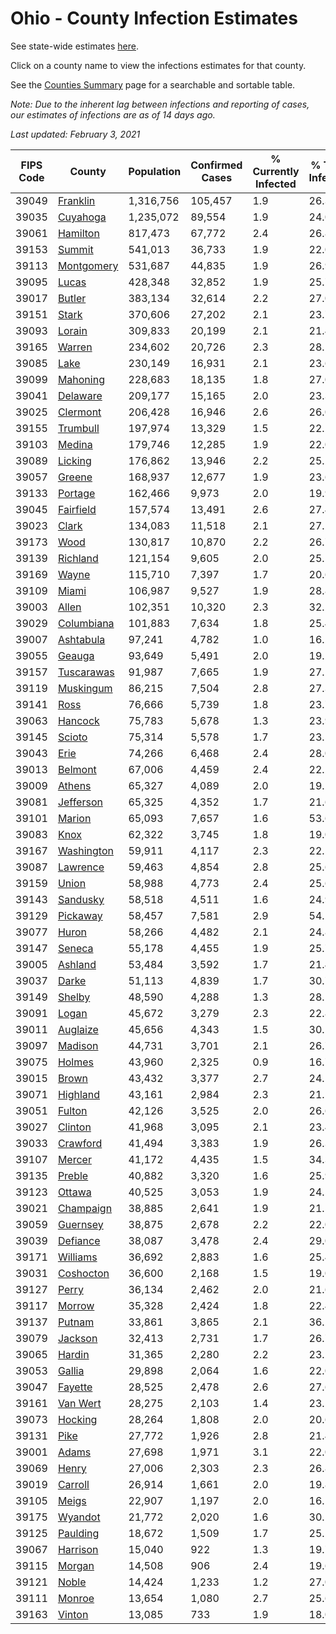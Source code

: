 # Ohio - County Infection Estimates

See state-wide estimates [here](/infections/us-oh).

Click on a county name to view the infections estimates for that county.

See the [Counties Summary](/infections/summary-counties) page for a searchable and sortable table.

*Note: Due to the inherent lag between infections and reporting of cases, our estimates of infections are as of 14 days ago.*

*Last updated: February 3, 2021*

|   FIPS Code |                   County |   Population |   Confirmed Cases |   % Currently Infected |   % Total Infected |
|-------------|--------------------------|--------------|-------------------|------------------------|--------------------|
|       39049 |     [Franklin](franklin) |    1,316,756 |           105,457 |                    1.9 |               26.3 |
|       39035 |     [Cuyahoga](cuyahoga) |    1,235,072 |            89,554 |                    1.9 |               24.0 |
|       39061 |     [Hamilton](hamilton) |      817,473 |            67,772 |                    2.4 |               26.8 |
|       39153 |         [Summit](summit) |      541,013 |            36,733 |                    1.9 |               22.0 |
|       39113 | [Montgomery](montgomery) |      531,687 |            44,835 |                    1.9 |               26.9 |
|       39095 |           [Lucas](lucas) |      428,348 |            32,852 |                    1.9 |               25.7 |
|       39017 |         [Butler](butler) |      383,134 |            32,614 |                    2.2 |               27.0 |
|       39151 |           [Stark](stark) |      370,606 |            27,202 |                    2.1 |               23.7 |
|       39093 |         [Lorain](lorain) |      309,833 |            20,199 |                    2.1 |               21.4 |
|       39165 |         [Warren](warren) |      234,602 |            20,726 |                    2.3 |               28.1 |
|       39085 |             [Lake](lake) |      230,149 |            16,931 |                    2.1 |               23.6 |
|       39099 |     [Mahoning](mahoning) |      228,683 |            18,135 |                    1.8 |               27.0 |
|       39041 |     [Delaware](delaware) |      209,177 |            15,165 |                    2.0 |               23.3 |
|       39025 |     [Clermont](clermont) |      206,428 |            16,946 |                    2.6 |               26.0 |
|       39155 |     [Trumbull](trumbull) |      197,974 |            13,329 |                    1.5 |               22.2 |
|       39103 |         [Medina](medina) |      179,746 |            12,285 |                    1.9 |               22.0 |
|       39089 |       [Licking](licking) |      176,862 |            13,946 |                    2.2 |               25.2 |
|       39057 |         [Greene](greene) |      168,937 |            12,677 |                    1.9 |               23.6 |
|       39133 |       [Portage](portage) |      162,466 |             9,973 |                    2.0 |               19.9 |
|       39045 |   [Fairfield](fairfield) |      157,574 |            13,491 |                    2.6 |               27.4 |
|       39023 |           [Clark](clark) |      134,083 |            11,518 |                    2.1 |               27.2 |
|       39173 |             [Wood](wood) |      130,817 |            10,870 |                    2.2 |               26.7 |
|       39139 |     [Richland](richland) |      121,154 |             9,605 |                    2.0 |               25.5 |
|       39169 |           [Wayne](wayne) |      115,710 |             7,397 |                    1.7 |               20.6 |
|       39109 |           [Miami](miami) |      106,987 |             9,527 |                    1.9 |               28.8 |
|       39003 |           [Allen](allen) |      102,351 |            10,320 |                    2.3 |               32.2 |
|       39029 | [Columbiana](columbiana) |      101,883 |             7,634 |                    1.8 |               25.4 |
|       39007 |   [Ashtabula](ashtabula) |       97,241 |             4,782 |                    1.0 |               16.2 |
|       39055 |         [Geauga](geauga) |       93,649 |             5,491 |                    2.0 |               19.2 |
|       39157 | [Tuscarawas](tuscarawas) |       91,987 |             7,665 |                    1.9 |               27.1 |
|       39119 |   [Muskingum](muskingum) |       86,215 |             7,504 |                    2.8 |               27.3 |
|       39141 |             [Ross](ross) |       76,666 |             5,739 |                    1.8 |               23.7 |
|       39063 |       [Hancock](hancock) |       75,783 |             5,678 |                    1.3 |               23.9 |
|       39145 |         [Scioto](scioto) |       75,314 |             5,578 |                    1.7 |               23.5 |
|       39043 |             [Erie](erie) |       74,266 |             6,468 |                    2.4 |               28.0 |
|       39013 |       [Belmont](belmont) |       67,006 |             4,459 |                    2.4 |               22.2 |
|       39009 |         [Athens](athens) |       65,327 |             4,089 |                    2.0 |               19.2 |
|       39081 |   [Jefferson](jefferson) |       65,325 |             4,352 |                    1.7 |               21.6 |
|       39101 |         [Marion](marion) |       65,093 |             7,657 |                    1.6 |               53.6 |
|       39083 |             [Knox](knox) |       62,322 |             3,745 |                    1.8 |               19.0 |
|       39167 | [Washington](washington) |       59,911 |             4,117 |                    2.3 |               22.5 |
|       39087 |     [Lawrence](lawrence) |       59,463 |             4,854 |                    2.8 |               25.6 |
|       39159 |           [Union](union) |       58,988 |             4,773 |                    2.4 |               25.6 |
|       39143 |     [Sandusky](sandusky) |       58,518 |             4,511 |                    1.6 |               24.9 |
|       39129 |     [Pickaway](pickaway) |       58,457 |             7,581 |                    2.9 |               54.2 |
|       39077 |           [Huron](huron) |       58,266 |             4,482 |                    2.1 |               24.8 |
|       39147 |         [Seneca](seneca) |       55,178 |             4,455 |                    1.9 |               25.7 |
|       39005 |       [Ashland](ashland) |       53,484 |             3,592 |                    1.7 |               21.4 |
|       39037 |           [Darke](darke) |       51,113 |             4,839 |                    1.7 |               30.7 |
|       39149 |         [Shelby](shelby) |       48,590 |             4,288 |                    1.3 |               28.1 |
|       39091 |           [Logan](logan) |       45,672 |             3,279 |                    2.3 |               22.8 |
|       39011 |     [Auglaize](auglaize) |       45,656 |             4,343 |                    1.5 |               30.1 |
|       39097 |       [Madison](madison) |       44,731 |             3,701 |                    2.1 |               26.7 |
|       39075 |         [Holmes](holmes) |       43,960 |             2,325 |                    0.9 |               16.7 |
|       39015 |           [Brown](brown) |       43,432 |             3,377 |                    2.7 |               24.5 |
|       39071 |     [Highland](highland) |       43,161 |             2,984 |                    2.3 |               21.5 |
|       39051 |         [Fulton](fulton) |       42,126 |             3,525 |                    2.0 |               26.6 |
|       39027 |       [Clinton](clinton) |       41,968 |             3,095 |                    2.1 |               23.4 |
|       39033 |     [Crawford](crawford) |       41,494 |             3,383 |                    1.9 |               26.3 |
|       39107 |         [Mercer](mercer) |       41,172 |             4,435 |                    1.5 |               34.3 |
|       39135 |         [Preble](preble) |       40,882 |             3,320 |                    1.6 |               25.9 |
|       39123 |         [Ottawa](ottawa) |       40,525 |             3,053 |                    1.9 |               24.5 |
|       39021 |   [Champaign](champaign) |       38,885 |             2,641 |                    1.9 |               21.5 |
|       39059 |     [Guernsey](guernsey) |       38,875 |             2,678 |                    2.2 |               22.0 |
|       39039 |     [Defiance](defiance) |       38,087 |             3,478 |                    2.4 |               29.0 |
|       39171 |     [Williams](williams) |       36,692 |             2,883 |                    1.6 |               25.4 |
|       39031 |   [Coshocton](coshocton) |       36,600 |             2,168 |                    1.5 |               19.0 |
|       39127 |           [Perry](perry) |       36,134 |             2,462 |                    2.0 |               21.6 |
|       39117 |         [Morrow](morrow) |       35,328 |             2,424 |                    1.8 |               22.4 |
|       39137 |         [Putnam](putnam) |       33,861 |             3,865 |                    2.1 |               36.2 |
|       39079 |       [Jackson](jackson) |       32,413 |             2,731 |                    1.7 |               26.7 |
|       39065 |         [Hardin](hardin) |       31,365 |             2,280 |                    2.2 |               23.2 |
|       39053 |         [Gallia](gallia) |       29,898 |             2,064 |                    1.6 |               22.0 |
|       39047 |       [Fayette](fayette) |       28,525 |             2,478 |                    2.6 |               27.6 |
|       39161 |     [Van Wert](van-wert) |       28,275 |             2,103 |                    1.4 |               23.5 |
|       39073 |       [Hocking](hocking) |       28,264 |             1,808 |                    2.0 |               20.6 |
|       39131 |             [Pike](pike) |       27,772 |             1,926 |                    2.8 |               21.4 |
|       39001 |           [Adams](adams) |       27,698 |             1,971 |                    3.1 |               22.0 |
|       39069 |           [Henry](henry) |       27,006 |             2,303 |                    2.3 |               26.8 |
|       39019 |       [Carroll](carroll) |       26,914 |             1,661 |                    2.0 |               19.8 |
|       39105 |           [Meigs](meigs) |       22,907 |             1,197 |                    2.0 |               16.1 |
|       39175 |       [Wyandot](wyandot) |       21,772 |             2,020 |                    1.6 |               30.1 |
|       39125 |     [Paulding](paulding) |       18,672 |             1,509 |                    1.7 |               25.5 |
|       39067 |     [Harrison](harrison) |       15,040 |               922 |                    1.3 |               19.7 |
|       39115 |         [Morgan](morgan) |       14,508 |               906 |                    2.4 |               19.6 |
|       39121 |           [Noble](noble) |       14,424 |             1,233 |                    1.2 |               27.0 |
|       39111 |         [Monroe](monroe) |       13,654 |             1,080 |                    2.7 |               25.6 |
|       39163 |         [Vinton](vinton) |       13,085 |               733 |                    1.9 |               18.0 |